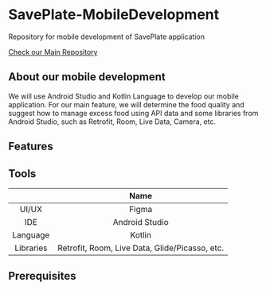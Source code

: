 # SavePlate-MobileDevelopment
Repository for mobile development of SavePlate application

[Check our Main Repository](https://github.com/NadindaK/SavePlate)

## About our mobile development
We will use Android Studio and Kotlin Language to develop our mobile application. For our main feature, we will determine the food quality and suggest how to manage excess food using API data and some libraries from Android Studio, such as Retrofit, Room, Live Data, Camera, etc.

## Features

## Tools 

|                     |    Name    |   
| :-----------------: | :--------: | 
UI/UX | Figma
IDE | Android Studio
Language | Kotlin
Libraries | Retrofit, Room, Live Data, Glide/Picasso, etc.


## Prerequisites

